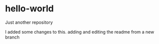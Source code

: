 # hello-world
Just another repository

I added some changes to this.
adding and editing the readme from a new branch
